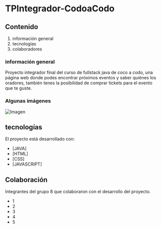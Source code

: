 # TPIntegrador-CodoaCodo

## Contenido
1. información general
2. tecnologías
3. colaboradores

### información general
Proyecto integrador final del curso de fullstack java  de coco a codo, una página web donde podes encontrar próximos eventos y saber quiénes los oradores, también tenes la posibilidad de comprar tickets para el evento que te guste.
### Algunas imágenes
![Imagen]( https://cloudfront-us-east-1.images.arcpublishing.com/radiomitre/6VCBSJUNWZGQNCXEPDHMS4UTNE.jpg)
## tecnologías
El proyecto está desarrollado con:
* [JAVA] 
* [HTML]
* [CSS]
* [JAVASCRIPT]

## Colaboración 
Integrantes del grupo 8 que colaboraron con el desarrollo del proyecto.
 * 1
* 2
* 3
* 4
* 5


